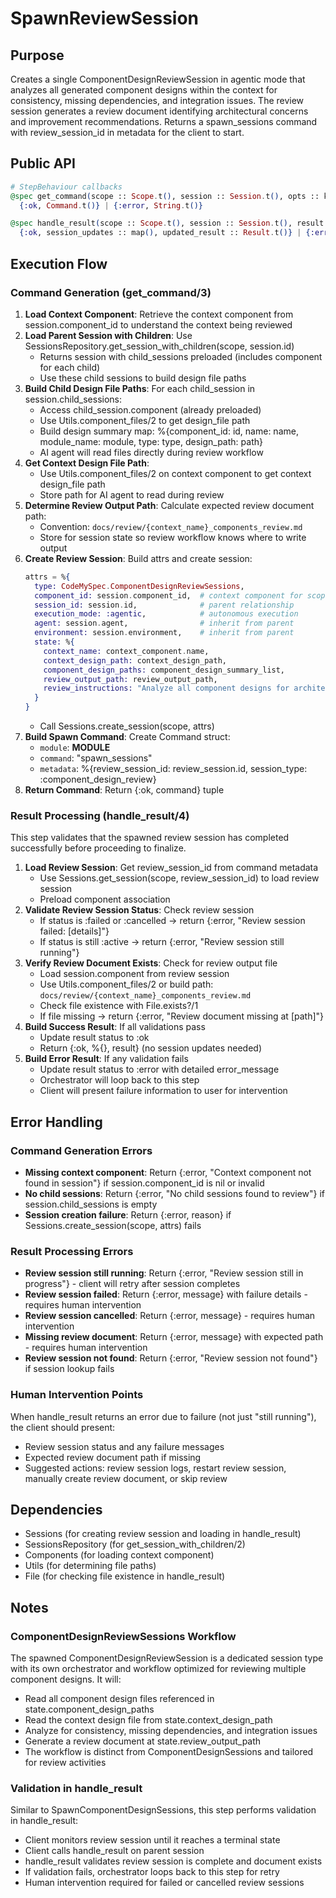 # SpawnReviewSession

## Purpose

Creates a single ComponentDesignReviewSession in agentic mode that analyzes all generated component designs within the context for consistency, missing dependencies, and integration issues. The review session generates a review document identifying architectural concerns and improvement recommendations. Returns a spawn_sessions command with review_session_id in metadata for the client to start.

## Public API

```elixir
# StepBehaviour callbacks
@spec get_command(scope :: Scope.t(), session :: Session.t(), opts :: keyword()) ::
  {:ok, Command.t()} | {:error, String.t()}

@spec handle_result(scope :: Scope.t(), session :: Session.t(), result :: Result.t(), opts :: keyword()) ::
  {:ok, session_updates :: map(), updated_result :: Result.t()} | {:error, String.t()}
```

## Execution Flow

### Command Generation (get_command/3)

1. **Load Context Component**: Retrieve the context component from session.component_id to understand the context being reviewed
2. **Load Parent Session with Children**: Use SessionsRepository.get_session_with_children(scope, session.id)
   - Returns session with child_sessions preloaded (includes component for each child)
   - Use these child sessions to build design file paths
3. **Build Child Design File Paths**: For each child_session in session.child_sessions:
   - Access child_session.component (already preloaded)
   - Use Utils.component_files/2 to get design_file path
   - Build design summary map: %{component_id: id, name: name, module_name: module, type: type, design_path: path}
   - AI agent will read files directly during review workflow
4. **Get Context Design File Path**:
   - Use Utils.component_files/2 on context component to get context design_file path
   - Store path for AI agent to read during review
5. **Determine Review Output Path**: Calculate expected review document path:
   - Convention: `docs/review/{context_name}_components_review.md`
   - Store for session state so review workflow knows where to write output
6. **Create Review Session**: Build attrs and create session:
   ```elixir
   attrs = %{
     type: CodeMySpec.ComponentDesignReviewSessions,
     component_id: session.component_id,  # context component for scope
     session_id: session.id,              # parent relationship
     execution_mode: :agentic,            # autonomous execution
     agent: session.agent,                # inherit from parent
     environment: session.environment,    # inherit from parent
     state: %{
       context_name: context_component.name,
       context_design_path: context_design_path,
       component_design_paths: component_design_summary_list,
       review_output_path: review_output_path,
       review_instructions: "Analyze all component designs for architectural consistency..."
     }
   }
   ```
   - Call Sessions.create_session(scope, attrs)
7. **Build Spawn Command**: Create Command struct:
   - `module`: __MODULE__
   - `command`: "spawn_sessions"
   - `metadata`: %{review_session_id: review_session.id, session_type: :component_design_review}
8. **Return Command**: Return {:ok, command} tuple

### Result Processing (handle_result/4)

This step validates that the spawned review session has completed successfully before proceeding to finalize.

1. **Load Review Session**: Get review_session_id from command metadata
   - Use Sessions.get_session(scope, review_session_id) to load review session
   - Preload component association
2. **Validate Review Session Status**: Check review session
   - If status is :failed or :cancelled → return {:error, "Review session failed: [details]"}
   - If status is still :active → return {:error, "Review session still running"}
3. **Verify Review Document Exists**: Check for review output file
   - Load session.component from review session
   - Use Utils.component_files/2 or build path: `docs/review/{context_name}_components_review.md`
   - Check file existence with File.exists?/1
   - If file missing → return {:error, "Review document missing at [path]"}
4. **Build Success Result**: If all validations pass
   - Update result status to :ok
   - Return {:ok, %{}, result} (no session updates needed)
5. **Build Error Result**: If any validation fails
   - Update result status to :error with detailed error_message
   - Orchestrator will loop back to this step
   - Client will present failure information to user for intervention

## Error Handling

### Command Generation Errors
- **Missing context component**: Return {:error, "Context component not found in session"} if session.component_id is nil or invalid
- **No child sessions**: Return {:error, "No child sessions found to review"} if session.child_sessions is empty
- **Session creation failure**: Return {:error, reason} if Sessions.create_session(scope, attrs) fails

### Result Processing Errors
- **Review session still running**: Return {:error, "Review session still in progress"} - client will retry after session completes
- **Review session failed**: Return {:error, message} with failure details - requires human intervention
- **Review session cancelled**: Return {:error, message} - requires human intervention
- **Missing review document**: Return {:error, message} with expected path - requires human intervention
- **Review session not found**: Return {:error, "Review session not found"} if session lookup fails

### Human Intervention Points
When handle_result returns an error due to failure (not just "still running"), the client should present:
- Review session status and any failure messages
- Expected review document path if missing
- Suggested actions: review session logs, restart review session, manually create review document, or skip review

## Dependencies

- Sessions (for creating review session and loading in handle_result)
- SessionsRepository (for get_session_with_children/2)
- Components (for loading context component)
- Utils (for determining file paths)
- File (for checking file existence in handle_result)

## Notes

### ComponentDesignReviewSessions Workflow

The spawned ComponentDesignReviewSession is a dedicated session type with its own orchestrator and workflow optimized for reviewing multiple component designs. It will:
- Read all component design files referenced in state.component_design_paths
- Read the context design file from state.context_design_path
- Analyze for consistency, missing dependencies, and integration issues
- Generate a review document at state.review_output_path
- The workflow is distinct from ComponentDesignSessions and tailored for review activities

### Validation in handle_result

Similar to SpawnComponentDesignSessions, this step performs validation in handle_result:
- Client monitors review session until it reaches a terminal state
- Client calls handle_result on parent session
- handle_result validates review session is complete and document exists
- If validation fails, orchestrator loops back to this step for retry
- Human intervention required for failed or cancelled review sessions
